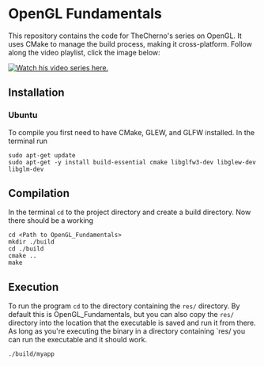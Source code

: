 # OpenGL Fundamentals

This repository contains the code for TheCherno's series on OpenGL. It uses CMake to manage the build process, making it cross-platform. Follow along the video playlist, click the image below:


[![Watch his video series here.](https://img.youtube.com/vi/W3gAzLwfIP0/0.jpg)](https://youtu.be/W3gAzLwfIP0?list=PLlrATfBNZ98foTJPJ_Ev03o2oq3-GGOS2)


## Installation

### Ubuntu

To compile you first need to have CMake, GLEW, and GLFW installed. In the terminal run

```
sudo apt-get update
sudo apt-get -y install build-essential cmake libglfw3-dev libglew-dev libglm-dev
```

## Compilation

In the terminal `cd` to the project directory and create a build directory. Now there should be a working 
```
cd <Path to OpenGL_Fundamentals>
mkdir ./build
cd ./build
cmake ..
make
```

## Execution

To run the program `cd` to the directory containing the `res/` directory. By default this is OpenGL_Fundamentals, but you can also copy the `res/` directory into the location that the executable is saved and run it from there. As long as you're executing the binary in a directory containing `res/ you can run the executable and it should work.

```
./build/myapp
```


